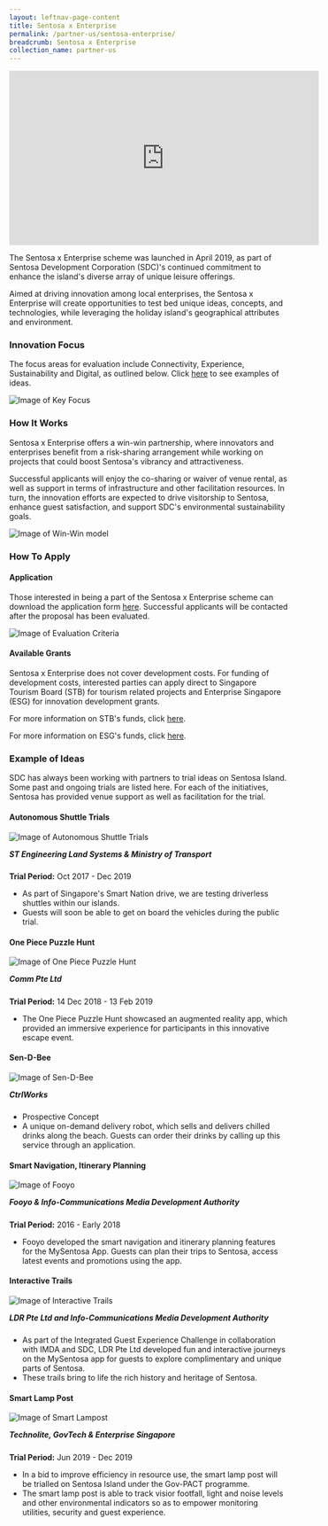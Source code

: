 ```yaml
---
layout: leftnav-page-content
title: Sentosa x Enterprise
permalink: /partner-us/sentosa-enterprise/
breadcrumb: Sentosa x Enterprise
collection_name: partner-us
---
```

<div class="bp-youtube">
  <iframe width="560" height="315" src="https://www.youtube.com/embed/mHbNxeorbvo" frameborder="0" allow="accelerometer; autoplay; encrypted-media; gyroscope; picture-in-picture" allowfullscreen></iframe>
</div>

The Sentosa x Enterprise scheme was launched in April 2019, as part of Sentosa Development Corporation (SDC)'s continued commitment to enhance the island's diverse array of unique leisure offerings.

Aimed at driving innovation among local enterprises, the Sentosa x Enterprise will create opportunities to test bed unique ideas, concepts, and technologies, while leveraging the holiday island's geographical attributes and environment.

### Innovation Focus
The focus areas for evaluation include Connectivity, Experience, Sustainability and Digital, as outlined below. Click <a href="#example-of-ideas">here</a> to see examples of ideas.

![Image of Key Focus](/images/partner-us/enterprise/inov_focus.png)


### How It Works

Sentosa x Enterprise offers a win-win partnership, where innovators and enterprises benefit from a risk-sharing arrangement while working on projects that could boost Sentosa's vibrancy and attractiveness.

Successful applicants will enjoy the co-sharing or waiver of venue rental, as well as support in terms of infrastructure and other facilitation resources. In turn, the innovation efforts are expected to drive visitorship to Sentosa, enhance guest satisfaction, and support SDC's environmental sustainability goals. 

![Image of Win-Win model](/images/partner-us/enterprise/win_win.png)

### How To Apply

#### Application

<div class="row">
	<div class="col is-6">
		<p>
          Those interested in being a part of the Sentosa x Enterprise scheme can download the application form <a href="/files/partner-us/enterprise/Sentosa-x-Enterprise-Application-Form.pdf" target="_blank">here</a>. Successful applicants will be contacted after the proposal has been evaluated.
		</p>
	</div>
  <div class="col is-offset-1 is-5">
		<figure style="margin:0;">
			<img src="/images/partner-us/enterprise/eval_crit.png" alt="Image of Evaluation Criteria"/>
		</figure>
	</div>
</div>

#### Available Grants

Sentosa x Enterprise does not cover development costs. For funding of development costs, interested parties can apply direct to Singapore Tourism Board (STB) for tourism related projects and Enterprise Singapore (ESG) for innovation development grants.

For more information on STB's funds, click <a href="https://www.stb.gov.sg/content/stb/en/assistance-and-licensing/grants-overview.html" target="_blank">here</a>.

For more information on ESG's funds, click <a href="https://www.enterprisesg.gov.sg/financial-assistance/grants" target="_blank">here</a>. 

### Example of Ideas
SDC has always been working with partners to trial ideas on Sentosa Island. Some past and ongoing trials are listed here. For each of the initiatives, Sentosa has provided venue support as well as facilitation for the trial. 

<h4>Autonomous Shuttle Trials</h4>
<div class="row reverse-row-order">
    <div class="col is-offset-1 is-5">
        <figure style="margin:0;">
            <img src="/images/partner-us/enterprise/auto_shuttle.jpg" alt="Image of Autonomous Shuttle Trials" />
        </figure>
    </div>
    <div class="col is-6">
        <p>
            <h5 style="margin-top:0;">ST Engineering Land Systems & Ministry of Transport</h5>
            <strong>Trial Period:</strong> Oct 2017 - Dec 2019
            <ul>
                <li>As part of Singapore's Smart Nation drive, we are testing driverless shuttles within our islands. </li>
                <li>Guests will soon be able to get on board the vehicles during the public trial.</li>
            </ul>
        </p>
    </div>
</div>

<h4>One Piece Puzzle Hunt</h4>
<div class="row">
    <div class="col is-5">
        <figure style="margin:0;">
            <img src="/images/partner-us/enterprise/one_piece.png" alt="Image of One Piece Puzzle Hunt" />
        </figure>
    </div>
    <div class="col is-offset-1 is-6">
        <p>
            <h5 style="margin-top:0;">Comm Pte Ltd</h5>
            <strong>Trial Period:</strong> 14 Dec 2018 - 13 Feb 2019
            <ul>
                <li>The One Piece Puzzle Hunt showcased an augmented reality app, which provided an immersive experience for participants in this innovative escape event.</li>
            </ul>
        </p>
    </div>
</div>

<h4>Sen-D-Bee</h4>
<div class="row reverse-row-order">
    <div class="col is-offset-1 is-5">
        <figure style="margin:0;">
            <img src="/images/partner-us/enterprise/sen_d_bee.png" alt="Image of Sen-D-Bee" />
        </figure>
    </div>
    <div class="col is-6">
        <p>
            <h5 style="margin-top:0;">CtrlWorks</h5>
            <ul>
                <li>Prospective Concept</li>
                <li>A unique on-demand delivery robot, which sells and delivers chilled drinks along the beach. Guests can order their drinks by calling up this service through an application.</li>
            </ul>
        </p>
    </div>
</div>

<h4>Smart Navigation, Itinerary Planning</h4>
<div class="row">
    <div class="col is-5">
        <figure style="margin:0;">
            <img src="/images/partner-us/enterprise/fooyo.png" alt="Image of Fooyo" />
        </figure>
    </div>
    <div class="col is-offset-1 is-6">
        <p>
            <h5 style="margin-top:0;">Fooyo & Info-Communications Media Development Authority</h5>
            <strong>Trial Period:</strong> 2016 - Early 2018
            <ul>
                <li>Fooyo developed the smart navigation and itinerary planning features for the MySentosa App. Guests can plan their trips to Sentosa, access latest events and promotions using the app.</li>
            </ul>
        </p>
    </div>
</div>

<h4>Interactive Trails</h4>
<div class="row reverse-row-order">
    <div class="col is-offset-1 is-5">
        <figure style="margin:0;">
            <img src="/images/partner-us/enterprise/interactive_trails.jpg" alt="Image of Interactive Trails" />
        </figure>
    </div>
    <div class="col is-6">
        <p>
            <h5 style="margin-top:0">LDR Pte Ltd and Info-Communications Media Development Authority</h5>
            <ul>
                <li>As part of the Integrated Guest Experience Challenge in collaboration with IMDA and SDC, LDR Pte Ltd developed fun and interactive journeys on the MySentosa app for guests to explore complimentary and unique parts of Sentosa.</li>
                <li>These trails bring to life the rich history and heritage of Sentosa.</li>
            </ul>
        </p>
    </div>
</div>

<h4>Smart Lamp Post</h4>
<div class="row">
    <div class="col is-5">
        <figure style="margin:0;">
            <img src="/images/partner-us/enterprise/smart_lampost.png" alt="Image of Smart Lampost" />
        </figure>
    </div>
    <div class="col is-offset-1 is-6">
        <p>
            <h5 style="margin-top:0;">Technolite, GovTech & Enterprise Singapore</h5>
            <strong>Trial Period:</strong> Jun 2019 - Dec 2019
            <ul>
                <li>In a bid to improve efficiency in resource use, the smart lamp post will be trialled on Sentosa Island under the Gov-PACT programme.</li>
                <li>The smart lamp post is able to track visior footfall, light and noise levels and other environmental indicators so as to empower monitoring utilities, security and guest experience.</li>
            </ul>
        </p>
    </div>
</div>
